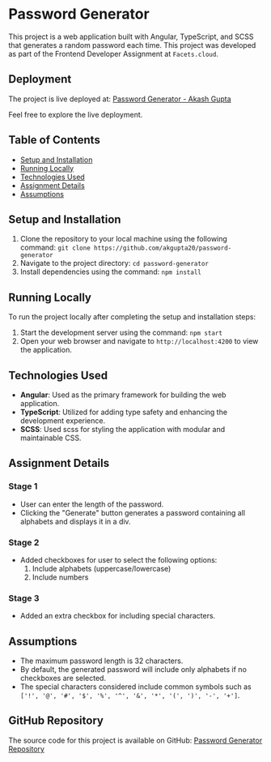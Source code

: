 # Password Generator

This project is a web application built with Angular, TypeScript, and SCSS that generates a random password each time. This project was developed as part of the Frontend Developer Assignment at `Facets.cloud`.

## Deployment

The project is live deployed at: [Password Generator - Akash Gupta](https://akash-gupta-password-generator.netlify.app/)

Feel free to explore the live deployment.

## Table of Contents

- [Setup and Installation](#setup-and-installation)
- [Running Locally](#running-locally)
- [Technologies Used](#technologies-used)
- [Assignment Details](#assignment-details)
- [Assumptions](#assumptions)

## Setup and Installation

1. Clone the repository to your local machine using the following command: `git clone https://github.com/akgupta20/password-generator`
2. Navigate to the project directory: `cd password-generator`
3. Install dependencies using the command: `npm install`

## Running Locally

To run the project locally after completing the setup and installation steps:

1. Start the development server using the command: `npm start`
2. Open your web browser and navigate to `http://localhost:4200` to view the application.

## Technologies Used

- **Angular**: Used as the primary framework for building the web application.
- **TypeScript**: Utilized for adding type safety and enhancing the development experience.
- **SCSS**: Used scss for styling the application with modular and maintainable CSS.

## Assignment Details

### Stage 1

- User can enter the length of the password.
- Clicking the "Generate" button generates a password containing all alphabets and displays it in a div.

### Stage 2

- Added checkboxes for user to select the following options:
  1. Include alphabets (uppercase/lowercase)
  2. Include numbers

### Stage 3

- Added an extra checkbox for including special characters.


## Assumptions

- The maximum password length is 32 characters.
- By default, the generated password will include only alphabets if no checkboxes are selected.
- The special characters considered include common symbols such as `['!', '@', '#', '$', '%', '^', '&', '*', '(', ')', '-', '+']`.

## GitHub Repository

The source code for this project is available on GitHub: [Password Generator Repository](https://github.com/akgupta20/password-generator)

